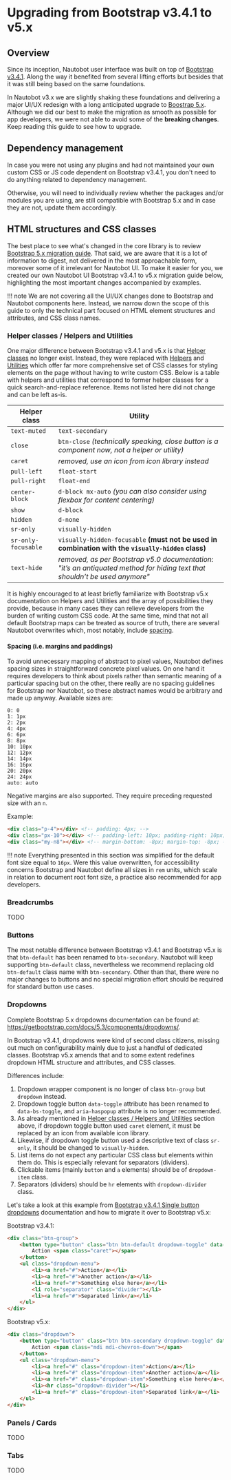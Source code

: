 # Upgrading from Bootstrap v3.4.1 to v5.x

## Overview
Since its inception, Nautobot user interface was built on top of [Bootstrap v3.4.1](https://getbootstrap.com/docs/3.4/). Along the way it benefited from several lifting efforts but besides that it was still being based on the same foundations.

In Nautobot v3.x we are slightly shaking these foundations and delivering a major UI/UX redesign with a long anticipated upgrade to [Boostrap 5.x](https://getbootstrap.com/docs/5.3/). Although we did our best to make the migration as smooth as possible for app developers, we were not able to avoid some of the **breaking changes**. Keep reading this guide to see how to upgrade.

## Dependency management
In case you were not using any plugins and had not maintained your own custom CSS or JS code dependent on Bootstrap v3.4.1, you don't need to do anything related to dependency management.

Otherwise, you will need to individually review whether the packages and/or modules you are using, are still compatible with Bootstrap 5.x and in case they are not, update them accordingly.

## HTML structures and CSS classes
The best place to see what's changed in the core library is to review [Bootstrap 5.x migration guide](https://getbootstrap.com/docs/5.3/migration/). That said, we are aware that it is a lot of information to digest, not delivered in the most approachable form, moreover some of it irrelevant for Nautobot UI. To make it easier for you, we created our own Nautobot UI Bootstrap v3.4.1 to v5.x migration guide below, highlighting the most important changes accompanied by examples.

!!! note
    We are not covering all the UI/UX changes done to Bootstrap and Nautobot components here. Instead, we narrow down the scope of this guide to only the technical part focused on HTML element structures and attributes, and CSS class names.

### Helper classes / Helpers and Utilities
One major difference between Bootstrap v3.4.1 and v5.x is that [Helper classes](https://getbootstrap.com/docs/3.4/css/#helper-classes) no longer exist. Instead, they were replaced with [Helpers](https://getbootstrap.com/docs/5.3/helpers/) and [Utilities](https://getbootstrap.com/docs/5.3/utilities/) which offer far more comprehensive set of CSS classes for styling elements on the page without having to write custom CSS. Below is a table with helpers and utilities that correspond to former helper classes for a quick search-and-replace reference. Items not listed here did not change and can be left as-is.

| Helper class        | Utility                                                                                                                    |
|---------------------|----------------------------------------------------------------------------------------------------------------------------|
| `text-muted`        | `text-secondary`                                                                                                           |
| `close`             | `btn-close` *(technically speaking, close button is a component now, not a helper or utility)*                             |
| `caret`             | *removed, use an icon from icon library instead*                                                                           |
| `pull-left`         | `float-start`                                                                                                              |
| `pull-right`        | `float-end`                                                                                                                |
| `center-block`      | `d-block mx-auto` *(you can also consider using flexbox for content centering)*                                            |
| `show`              | `d-block`                                                                                                                  |
| `hidden`            | `d-none`                                                                                                                   |
| `sr-only`           | `visually-hidden `                                                                                                         |
| `sr-only-focusable` | `visually-hidden-focusable` **(must not be used in combination with the `visually-hidden` class)**                         |
| `text-hide`         | *removed, as per Bootstrap v5.0 documentation: "it’s an antiquated method for hiding text that shouldn’t be used anymore"* |

It is highly encouraged to at least briefly familiarize with Bootstrap v5.x documentation on Helpers and Utilities and the array of possibilities they provide, because in many cases they can relieve developers from the burden of writing custom CSS code. At the same time, mind that not all default Bootstrap maps can be treated as source of truth, there are several Nautobot overwrites which, most notably, include [spacing](#spacing-ie-margins-and-paddings).

#### Spacing (i.e. margins and paddings)
To avoid unnecessary mapping of abstract to pixel values, Nautobot defines spacing sizes in straightforward concrete pixel values. On one hand it requires developers to think about pixels rather than semantic meaning of a particular spacing but on the other, there really are no spacing guidelines for Bootstrap nor Nautobot, so these abstract names would be arbitrary and made up anyway. Available sizes are:
```
0: 0
1: 1px
2: 2px
4: 4px
6: 6px
8: 8px
10: 10px
12: 12px
14: 14px
16: 16px
20: 20px
24: 24px
auto: auto
```

Negative margins are also supported. They require preceding requested size with an `n`.

Example:
```html
<div class="p-4"></div> <!-- padding: 4px; -->
<div class="px-10"></div> <!-- padding-left: 10px; padding-right: 10px; -->
<div class="my-n8"></div> <!-- margin-bottom: -8px; margin-top: -8px; -->
```

!!! note
    Everything presented in this section was simplified for the default font size equal to `16px`. Were this value overwritten, for accessibility concerns Bootstrap and Nautobot define all sizes in `rem` units, which scale in relation to document root font size, a practice also recommended for app developers.

### Breadcrumbs
TODO

### Buttons
The most notable difference between Bootstrap v3.4.1 and Bootstrap v5.x is that `btn-default` has been renamed to `btn-secondary`. Nautobot will keep supporting `btn-default` class, nevertheless we recommend replacing old `btn-default` class name with `btn-secondary`. Other than that, there were no major changes to buttons and no special migration effort should be required for standard button use cases.

### Dropdowns
Complete Bootstrap 5.x dropdowns documentation can be found at: https://getbootstrap.com/docs/5.3/components/dropdowns/.

In Bootstrap v3.4.1, dropdowns were kind of second class citizens, missing out much on configurability mainly due to just a handful of dedicated classes. Bootstrap v5.x amends that and to some extent redefines dropdown HTML structure and attributes, and CSS classes.

Differences include:
1. Dropdown wrapper component is no longer of class `btn-group` but `dropdown` instead.
2. Dropdown toggle button `data-toggle` attribute has been renamed to `data-bs-toggle`, and `aria-haspopup` attribute is no longer recommended.
3. As already mentioned in [Helper classes / Helpers and Utilities](#helper-classes--helpers-and-utilities) section above, if dropdown toggle button used `caret` element, it must be replaced by an icon from available icon library.
4. Likewise, if dropdown toggle button used a descriptive text of class `sr-only`, it should be changed to `visually-hidden`.
5. List items do not expect any particular CSS class but elements within them do. This is especially relevant for separators (dividers).
6. Clickable items (mainly `button` and `a` elements) should be of `dropdown-item` class.
7. Separators (dividers) should be `hr` elements with `dropdown-divider` class.

Let's take a look at this example from [Bootstrap v3.4.1 Single button dropdowns](https://getbootstrap.com/docs/3.4/components/#btn-dropdowns-single) documentation and how to migrate it over to Bootstrap v5.x:

Bootstrap v3.4.1:
```html
<div class="btn-group">
    <button type="button" class="btn btn-default dropdown-toggle" data-toggle="dropdown" aria-haspopup="true" aria-expanded="false">
        Action <span class="caret"></span>
    </button>
    <ul class="dropdown-menu">
        <li><a href="#">Action</a></li>
        <li><a href="#">Another action</a></li>
        <li><a href="#">Something else here</a></li>
        <li role="separator" class="divider"></li>
        <li><a href="#">Separated link</a></li>
    </ul>
</div>
```

Bootstrap v5.x:
```html
<div class="dropdown">
    <button type="button" class="btn btn-secondary dropdown-toggle" data-bs-toggle="dropdown" aria-expanded="false">
        Action <span class="mdi mdi-chevron-down"></span>
    </button>
    <ul class="dropdown-menu">
        <li><a href="#" class="dropdown-item">Action</a></li>
        <li><a href="#" class="dropdown-item">Another action</a></li>
        <li><a href="#" class="dropdown-item">Something else here</a></li>
        <li><hr class="dropdown-divider"></li>
        <li><a href="#" class="dropdown-item">Separated link</a></li>
    </ul>
</div>
```

### Panels / Cards
TODO

### Tabs
TODO
